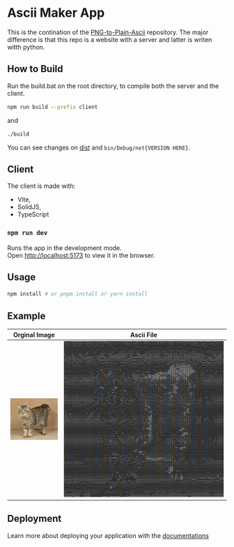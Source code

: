 # Ascii Maker App

This is the contination of the [PNG-to-Plain-Ascii](https://github.com/Blockitifluy/PNG-to-Plain-Ascii) repository. The major difference is that this repo is a website with a server and latter is writen witth python.

## How to Build

Run the build.bat on the root directory, to compile both the server and the client.

```bat
npm run build --prefix client
```

and

```bat
./build
```

You can see changes on [dist](dist/) and `bin/Debug/net{VERSION HERE}`.

## Client

The client is made with:

- Vite,
- SolidJS,
- TypeScript

### `npm run dev`

Runs the app in the development mode.<br>
Open [http://localhost:5173](http://localhost:5173) to view it in the browser.

## Usage

```bash
npm install # or pnpm install or yarn install
```

## Example

| Orginal Image           | Ascii File                        |
| ----------------------- | --------------------------------- |
| ![cat](example/cat.jpg) | ![cat result](example/result.png) |

## Deployment

Learn more about deploying your application with the [documentations](https://vite.dev/guide/static-deploy.html)
